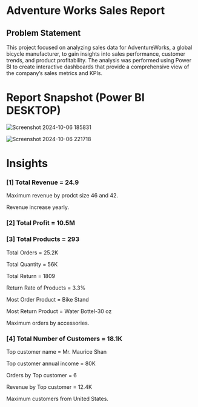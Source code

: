 # Adventure Works Sales Report

## Problem Statement

This project focused on analyzing sales data for AdventureWorks, a global bicycle manufacturer, to gain insights into sales performance, customer trends, and product profitability. The analysis was performed using Power BI to create interactive dashboards that provide a comprehensive view of the company’s sales metrics and KPIs.


 # Report Snapshot (Power BI DESKTOP)

 
![Screenshot 2024-10-06 185831](https://github.com/user-attachments/assets/0d04f1a3-cf42-4e09-9295-6c09f2be7cf3)

![Screenshot 2024-10-06 221718](https://github.com/user-attachments/assets/2adddb8e-ebe1-4d87-89c6-69536edb4033)

# Insights

### [1]  Total Revenue = 24.9

   Maximum revenue by prodct size 46 and 42.

   Revenue increase yearly.
   
           
### [2] Total Profit = 10.5M

    
  
### [3] Total Products = 293

   Total Orders = 25.2K

   Total Quantity = 56K

   Total Return = 1809

   Return Rate of Products = 3.3%

   Most Order Product = Bike Stand

   Most Return Product = Water Bottel-30 oz

   Maximum orders by accessories.
  

### [4] Total Number of Customers = 18.1K

   Top customer name = Mr. Maurice Shan

   Top customer annual income = 80K

   Orders by Top customer  = 6

   Revenue by Top customer  = 12.4K

   Maximum customers from United States.

